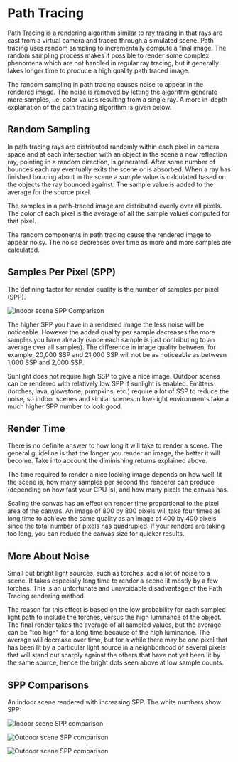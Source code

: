 Path Tracing
============

Path Tracing is a rendering algorithm similar to [ray tracing][1] in that rays
are cast from a virtual camera and traced through a simulated scene.
Path tracing uses random sampling
to incrementally compute a final image. The random sampling process makes it
possible to render some complex phenomena which are not handled in regular
ray tracing, but it generally takes longer time to produce a high quality
path traced image.

The random sampling in path tracing causes noise to appear in the rendered
image. The noise is removed by letting the algorithm generate more samples,
i.e. color values resulting from a single ray. A more in-depth explanation
of the path tracing algorithm is given below.

Random Sampling
---------------

In path tracing rays are distributed randomly within each pixel in camera space
and at each intersection with an object in the scene a new reflection ray,
pointing in a random direction, is generated. After some number of bounces each
ray eventually exits the scene or is absorbed. When a ray has finished boucing
about in the scene a *sample* value is calculated based on the objects the ray
bounced against. The sample value is added to the average for the source
pixel.

The samples in a path-traced image are distributed evenly over all pixels. The
color of each pixel is the average of all the sample values computed for that
pixel.

The random components in path tracing cause the rendered image to appear noisy.
The noise decreases over time as more and more samples are calculated.

Samples Per Pixel (SPP)
-----------------------

The defining factor for render quality is the number of samples per pixel
(SPP).

![Indoor scene SPP Comparison](spp-compare.gif)

The higher SPP you have in a rendered image the less noise will be noticeable.
However the added quality per sample decreases the more samples you have
already (since each sample is just contributing to an average over all
samples).  The difference in image quality between, for example, 20,000 SSP and
21,000 SSP will not be as noticeable as between 1,000 SSP and 2,000 SSP.

Sunlight does not require high SSP to give a nice image. Outdoor scenes can be
rendered with relatively low SPP if sunlight is enabled. Emitters (torches,
lava, glowstone, pumpkins, etc.) require a lot of SSP to reduce the noise, so
indoor scenes and similar scenes in low-light environments take a much higher
SPP number to look good.

Render Time
-----------

There is no definite answer to how long it will take to render a scene. The
general guideline is that the longer you render an image, the better it will
become. Take into account the diminishing returns explained above.

The time required to render a nice looking image depends on how well-lit the
scene is, how many samples per second the renderer can produce (depending on
how fast your CPU is), and how many pixels the canvas has.

Scaling the canvas has an effect on render time proportional to the pixel area
of the canvas. An image of 800 by 800 pixels will take four times as long time
to achieve the same quality as an image of 400 by 400 pixels since the total
number of pixels has quadrupled. If your renders are taking too long, you
can reduce the canvas size for quicker results.

More About Noise
----------------

Small but bright light sources, such as torches, add a lot of noise to a scene.
It takes especially long time to render a scene lit mostly by a few torches.
This is an unfortunate and unavoidable disadvantage of the Path Tracing
rendering method.

The reason for this effect is based on the low probability for each sampled
light path to include the torches, versus the high luminance of the object. The
final render takes the average of all sampled values, but the average can be
"too high" for a long time because of the high luminance. The average will
decrease over time, but for a while there may be one pixel that has been lit by
a particular light source in a neighborhood of several pixels that will stand
out sharply against the others that have not yet been lit by the same source,
hence the bright dots seen above at low sample counts.

SPP Comparisons
---------------

An indoor scene rendered with increasing SPP. The white numbers show SPP:

![Indoor scene SPP comparison](spp-compare-1.png)

![Outdoor scene SPP comparison](spp-compare-2.png)

![Outdoor scene SPP comparison](spp-compare-3.png)


[1]: http://en.wikipedia.org/wiki/Ray_tracing_(graphics)
